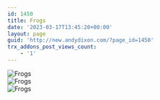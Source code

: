 ```yaml
---
id: 1450
title: Frogs
date: '2023-03-17T13:45:20+00:00'
layout: page
guid: 'http://new.andydixon.com/?page_id=1450'
trx_addons_post_views_count:
    - '1'
---
```


![Frogs](https://i0.wp.com/assets.g8x2.ldn.idrivee2-23.com/posters/Frogs%2001.jpg?w=1200&ssl=1 "Frogs")  
![Frogs](https://i0.wp.com/assets.g8x2.ldn.idrivee2-23.com/posters/Frogs%2002.jpg?w=1200&ssl=1 "Frogs")  
![Frogs](https://i0.wp.com/assets.g8x2.ldn.idrivee2-23.com/posters/Frogs%2003.jpg?w=1200&ssl=1 "Frogs")